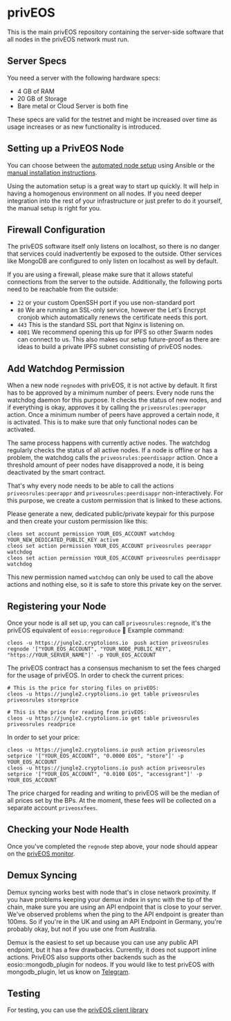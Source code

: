 # privEOS

This is the main privEOS repository containing the server-side software that all nodes in the privEOS network must run.

## Server Specs
You need a server with the following hardware specs:

* 4 GB of RAM
* 20 GB of Storage
* Bare metal or Cloud Server is both fine

These specs are valid for the testnet and might be increased over time as usage increases or as new functionality is introduced.

## Setting up a PrivEOS Node

You can choose between the [automated node setup](https://github.com/rawrat/priveos-automation) using Ansible or the [manual installation instructions](https://github.com/rawrat/privEOS/blob/master/Manual_Node_Setup.md). 

Using the automation setup is a great way to start up quickly. It will help in having a homogenous environment on all nodes. If you need deeper integration into the rest of your infrastructure or just prefer to do it yourself, the manual setup is right for you.

## Firewall Configuration
The privEOS software itself only listens on localhost, so there is no danger that services could inadvertently be exposed to the outside. Other services like MongoDB are configured to only listen on localhost as well by default. 

If you are using a firewall, please make sure that it allows stateful connections from the server to the outside. Additionally, the following ports need to be reachable from the outside:
* `22` or your custom OpenSSH port if you use non-standard port
* `80` We are running an SSL-only service, however the Let's Encrypt cronjob which automatically renews the certificate needs this port.
* `443` This is the standard SSL port that Nginx is listening on.
* `4001` We recommend opening this up for IPFS so other Swarm nodes can connect to us. This also makes our setup future-proof as there are ideas to build a private IPFS subnet consisting of privEOS nodes.

## Add Watchdog Permission

When a new node `regnode`s with privEOS, it is not active by default. It first has to be approved by a minimum number of peers. Every node runs the watchdog daemon for this purpose. It checks the status of new nodes, and if everything is okay, approves it by calling the `priveosrules:peerappr` action. Once a minimum number of peers have approved a certain node, it is activated. This is to make sure that only functional nodes can be activated.

The same process happens with currently active nodes. The watchdog regularly checks the status of all active nodes. If a node is offline or has a problem, the watchdog calls the `priveosrules:peerdisappr` action. Once a threshold amount of peer nodes have disapproved a node, it is being deactivated by the smart contract.

That's why every node needs to be able to call the actions `priveosrules:peerappr` and `priveosrules:peerdisappr` non-interactively. For this purpose, we create a custom permission that is linked to these actions.

Please generate a new, dedicated public/private keypair for this purpose and then create your custom permission like this:

    cleos set account permission YOUR_EOS_ACCOUNT watchdog YOUR_NEW_DEDICATED_PUBLIC_KEY active
    cleos set action permission YOUR_EOS_ACCOUNT priveosrules peerappr watchdog
    cleos set action permission YOUR_EOS_ACCOUNT priveosrules peerdisappr watchdog
    
This new permission named `watchdog` can only be used to call the above actions and nothing else, so it is safe to store this private key on the server.
    
## Registering your Node
Once your node is all set up, you can call ```priveosrules:regnode```, it's the privEOS equivalent of ```eosio:regproduce``` 🙂
Example command:

    cleos -u https://jungle2.cryptolions.io  push action priveosrules regnode '["YOUR_EOS_ACCOUNT", "YOUR_NODE_PUBLIC_KEY", "https://YOUR_SERVER_NAME"]' -p YOUR_EOS_ACCOUNT
    
The privEOS contract has a consensus mechanism to set the fees charged for the usage of privEOS. In order to check the current prices:

    # This is the price for storing files on privEOS:
    cleos -u https://jungle2.cryptolions.io get table priveosrules priveosrules storeprice
    
    # This is the price for reading from privEOS:
    cleos -u https://jungle2.cryptolions.io get table priveosrules priveosrules readprice

In order to set your price:
    
    cleos -u https://jungle2.cryptolions.io push action priveosrules setprice '["YOUR_EOS_ACCOUNT", "0.0000 EOS", "store"]' -p YOUR_EOS_ACCOUNT
    cleos -u https://jungle2.cryptolions.io push action priveosrules setprice '["YOUR_EOS_ACCOUNT", "0.0100 EOS", "accessgrant"]' -p YOUR_EOS_ACCOUNT

The price charged for reading and writing to privEOS will be the median of all prices set by the BPs. At the moment, these fees will be collected on a separate account ```priveosxfees```.

## Checking your Node Health
Once you've completed the ```regnode``` step above, your node should appear on the [privEOS monitor](https://monitor.priveos.io/). 

## Demux Syncing
Demux syncing works best with node that's in close network proximity. If you have problems keeping your demux index in sync with the tip of the chain, make sure you are using an API endpoint that is close to your server. We've observed problems when the ping to the API endpoint is greater than 100ms. So if you're in the UK and using an API Endpoint in Germany, you're probably okay, but not if you use one from Australia.

Demux is the easiest to set up because you can use any public API endpoint, but it has a few drawbacks. Currently, it does not support inline actions. PrivEOS also supports other backends such as the eosio::mongodb_plugin for nodeos. If you would like to test privEOS with mongodb_plugin, let us know on [Telegram](https://t.me/SLANT_official).

## Testing
For testing, you can use the [privEOS client library](https://github.com/rawrat/priveos-client)

